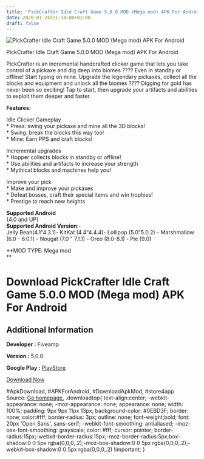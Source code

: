 ```yaml
---
title: 'PickCrafter Idle Craft Game 5.0.0 MOD (Mega mod) APK For Android'
date: 2020-01-24T21:14:00+01:00
draft: false
---
```


![PickCrafter Idle Craft Game 5.0.0 MOD (Mega mod) APK For Android](https://i1.wp.com/apkhome.net/wp-content/uploads/2020/01/PickCrafter-Idle-Craft-Game-5.0.0-MOD-Mega-mod.png "PickCrafter Idle Craft Game 5.0.0 MOD (Mega mod) APK For Android")

  

PickCrafter Idle Craft Game 5.0.0 MOD (Mega mod) APK For Android

PickCrafter is an incremental handcrafted clicker game that lets you take control of a pickaxe and dig deep into biomes ???? Even in standby or offline! Start typing on mine. Upgrade the legendary pickaxes, collect all the blocks and equipment and unlock all the biomes ???? Digging for gold has never been so exciting! Tap to start, then upgrade your artifacts and abilities to exploit them deeper and faster.

**Features:**

Idle Clicker Gameplay  
\* Press: swing your pickaxe and mine all the 3D blocks!  
\* Swing: break the blocks this way too!  
\* Mine: Earn PPS and craft blocks!

Incremental upgrades  
\* Hopper collects blocks in standby or offline!  
\* Use abilities and artifacts to increase your strength  
\* Mythical blocks and machines help you!

Improve your pick  
\* Make and improve your pickaxes  
\* Defeat bosses, craft their special items and win trophies!  
\* Prestige to reach new heights

**Supported Android**  
{4.0 and UP}  
**Supported Android Version**:-  
Jelly Bean(4.1"4.3.1)- KitKat (4.4"4.4.4)- Lollipop (5.0"5.0.2) - Marshmallow (6.0 - 6.0.1) - Nougat (7.0 " 7.1.1) - Oreo (8.0-8.1) - Pie (9.0)

**MOD TYPE: Mega mod  
**

Download PickCrafter Idle Craft Game 5.0.0 MOD (Mega mod) APK For Android
=========================================================================

Additional Information
----------------------

**Developer :** Fiveamp

**Version :** 5.0.0

**Google Play :** [PlayStore](https://play.google.com/store/apps/details?id=com.fiveamp.pickcrafterapp)

  

[Download Now](https://store4app.co/post/pickcrafter-idle-craft-game-5-0-0-mod-mega-mod-apk-for-android_1579896616)

  
#ApkDownload, #APKForAndroid, #DownloadApkMod, #store4app  
Source: [Go homepage.](https://store4app.co/post/pickcrafter-idle-craft-game-5-0-0-mod-mega-mod-apk-for-android_1579896616) .downloadtop{ text-align:center; -webkit-appearance: none; -moz-appearance: none; appearance: none; width: 100%; padding: 9px 9px 11px 13px; background-color: #0EBD3F; border: none; color:#fff; border-radius: 3px; outline: none; font-weight;bold; font: 20px 'Open Sans', sans-serif; -webkit-font-smoothing: antialiased; -moz-osx-font-smoothing: grayscale; color: #fff; cursor: pointer; border-radius:15px;-webkit-border-radius:15px;-moz-border-radius:5px;box-shadow:0 0 5px rgba(0,0,0,.2);-moz-box-shadow:0 0 5px rgba(0,0,0,.2);-webkit-box-shadow:0 0 5px rgba(0,0,0,.2) !important; }